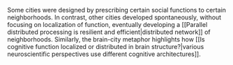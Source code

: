 ---
---

Some cities were designed by prescribing certain social functions to certain neighborhoods. In contrast, other cities developed spontaneously, without focusing on localization of function, eventually developing a [[Parallel distributed processing is resilient and efficient|distributed network]] of neighborhoods. Similarly, the brain-city metaphor highlights how [[Is cognitive function localized or distributed in brain structure?|various neuroscientific perspectives use different cognitive architectures]].